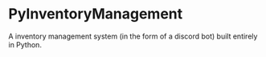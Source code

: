 # PyInventoryManagement
A inventory management system (in the form of a discord bot) built entirely in Python.
